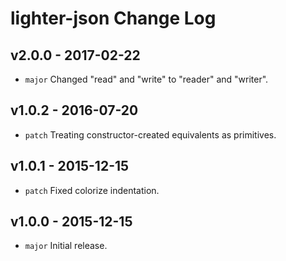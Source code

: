 # lighter-json Change Log

## v2.0.0 - 2017-02-22
* `major` Changed "read" and "write" to "reader" and "writer".

## v1.0.2 - 2016-07-20
* `patch` Treating constructor-created equivalents as primitives.

## v1.0.1 - 2015-12-15
* `patch` Fixed colorize indentation.

## v1.0.0 - 2015-12-15
* `major` Initial release.
